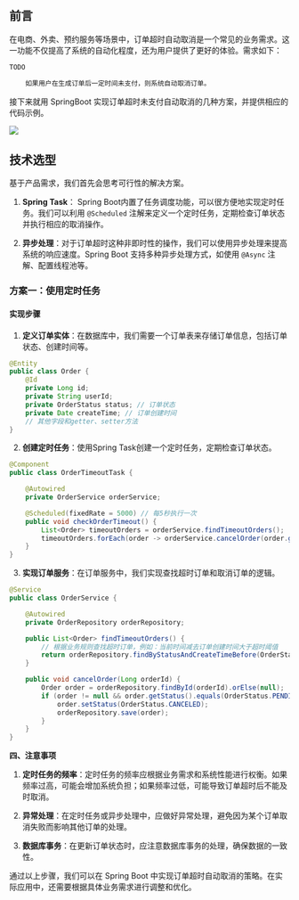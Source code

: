 <!--
 * @Author: JavaPub
 * @Date: 2024-03-05 21:12:48
 * @LastEditors: your name
 * @LastEditTime: 2024-03-05 21:46:21
 * @Description: Here is the JavaPub code base. Search JavaPub on the whole web.
 * @FilePath: \JavaPub-Blog\docs\posts\java\SpringBoot中实现订单30分钟自动取消的策略.md

 今天BOSS约了个面试，HR直接发我一道面试题 

 SpringBoot中实现订单30分钟自动取消的策略
-->



## 前言

在电商、外卖、预约服务等场景中，订单超时自动取消是一个常见的业务需求。这一功能不仅提高了系统的自动化程度，还为用户提供了更好的体验。需求如下：

```bash
TODO

    如果用户在生成订单后一定时间未支付，则系统自动取消订单。
```

接下来就用 SpringBoot 实现订单超时未支付自动取消的几种方案，并提供相应的代码示例。


![](https://files.mdnice.com/pic/450d8a04-4d5f-451f-8d42-c6ea287177fa.jpg)

## 技术选型

基于产品需求，我们首先会思考可行性的解决方案。

1. **Spring Task**： Spring Boot内置了任务调度功能，可以很方便地实现定时任务。我们可以利用 `@Scheduled` 注解来定义一个定时任务，定期检查订单状态并执行相应的取消操作。

2. **异步处理**：对于订单超时这种非即时性的操作，我们可以使用异步处理来提高系统的响应速度。Spring Boot 支持多种异步处理方式，如使用 `@Async` 注解、配置线程池等。


### 方案一：使用定时任务



#### 实现步骤

1. **定义订单实体**：在数据库中，我们需要一个订单表来存储订单信息，包括订单状态、创建时间等。


```java
@Entity
public class Order {
    @Id
    private Long id;
    private String userId;
    private OrderStatus status; // 订单状态
    private Date createTime; // 订单创建时间
    // 其他字段和getter、setter方法
}
```

2. **创建定时任务**：使用Spring Task创建一个定时任务，定期检查订单状态。


```java
@Component
public class OrderTimeoutTask {

    @Autowired
    private OrderService orderService;

    @Scheduled(fixedRate = 5000) // 每5秒执行一次
    public void checkOrderTimeout() {
        List<Order> timeoutOrders = orderService.findTimeoutOrders();
        timeoutOrders.forEach(order -> orderService.cancelOrder(order.getId()));
    }
}
```

3. **实现订单服务**：在订单服务中，我们实现查找超时订单和取消订单的逻辑。


```java
@Service
public class OrderService {

    @Autowired
    private OrderRepository orderRepository;

    public List<Order> findTimeoutOrders() {
        // 根据业务规则查找超时订单，例如：当前时间减去订单创建时间大于超时阈值
        return orderRepository.findByStatusAndCreateTimeBefore(OrderStatus.PENDING_PAYMENT, new Date(System.currentTimeMillis() - TIMEOUT_THRESHOLD));
    }

    public void cancelOrder(Long orderId) {
        Order order = orderRepository.findById(orderId).orElse(null);
        if (order != null && order.getStatus().equals(OrderStatus.PENDING_PAYMENT)) {
            order.setStatus(OrderStatus.CANCELED);
            orderRepository.save(order);
        }
    }
}
```



**四、注意事项**

1. **定时任务的频率**：定时任务的频率应根据业务需求和系统性能进行权衡。如果频率过高，可能会增加系统负担；如果频率过低，可能导致订单超时后不能及时取消。

2. **异常处理**：在定时任务或异步处理中，应做好异常处理，避免因为某个订单取消失败而影响其他订单的处理。

3. **数据库事务**：在更新订单状态时，应注意数据库事务的处理，确保数据的一致性。


通过以上步骤，我们可以在 Spring Boot 中实现订单超时自动取消的策略。在实际应用中，还需要根据具体业务需求进行调整和优化。

